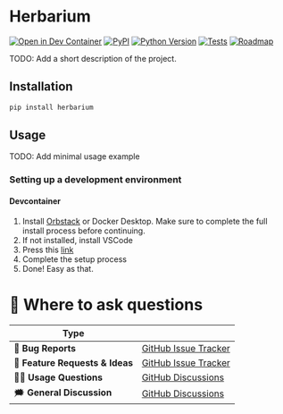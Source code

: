 # Herbarium

[![Open in Dev Container](https://img.shields.io/static/v1?label=Dev%20Containers&message=Open&color=blue&logo=visualstudiocode)][dev container]
[![PyPI](https://img.shields.io/pypi/v/herbarium.svg)][pypi status]
[![Python Version](https://img.shields.io/pypi/pyversions/herbarium)][pypi status]
[![Tests](https://github.com/MartinBernstorff/herbarium/actions/workflows/tests.yml/badge.svg)][tests]
[![Roadmap](https://img.shields.io/badge/Board-Roadmap-green)][roadmap]

[dev container]: https://vscode.dev/redirect?url=vscode://ms-vscode-remote.remote-containers/cloneInVolume?url=https://github.com/MartinBernstorff/herbarium/
[pypi status]: https://pypi.org/project/herbarium/
[documentation]: https://MartinBernstorff.github.io/herbarium/
[tests]: https://github.com/MartinBernstorff/herbarium/actions?workflow=Tests
[roadmap]: https://github.com/users/MartinBernstorff/projects/5


<!-- start short-description -->

TODO: Add a short description of the project.

<!-- end short-description -->
## Installation
```bash
pip install herbarium
```
## Usage

TODO: Add minimal usage example

### Setting up a development environment
#### Devcontainer
1. Install [Orbstack](https://orbstack.dev/) or Docker Desktop. Make sure to complete the full install process before continuing.
2. If not installed, install VSCode
3. Press this [link](https://vscode.dev/redirect?url=vscode://ms-vscode-remote.remote-containers/cloneInVolume?url=https://github.com/MartinBernstorff/herbarium/)
4. Complete the setup process
5. Done! Easy as that.

# 💬 Where to ask questions

| Type                           |                        |
| ------------------------------ | ---------------------- |
| 🚨 **Bug Reports**              | [GitHub Issue Tracker] |
| 🎁 **Feature Requests & Ideas** | [GitHub Issue Tracker] |
| 👩‍💻 **Usage Questions**          | [GitHub Discussions]   |
| 🗯 **General Discussion**       | [GitHub Discussions]   |

[github issue tracker]: https://github.com/MartinBernstorff/herbarium/issues
[github discussions]: https://github.com/MartinBernstorff/herbarium/discussions


